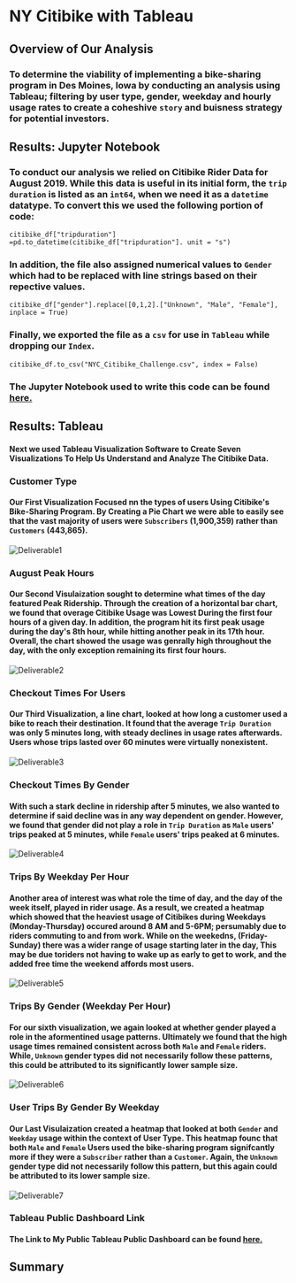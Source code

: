 # NY Citibike with Tableau

## Overview of Our Analysis

### To determine the viability of implementing a bike-sharing program in Des Moines, Iowa by conducting an analysis using Tableau; filtering by user type, gender, weekday and hourly usage rates to create a coheshive ``story`` and buisness strategy for potential investors. 

## Results: Jupyter Notebook

### To conduct our analysis we relied on Citibike Rider Data for August 2019. While this data is useful in its initial form, the ``trip duration`` is listed as an ``int64``, when we need it as a ``datetime`` datatype. To convert this we used the following portion of code:

    citibike_df["tripduration"] =pd.to_datetime(citibike_df["tripduration"]. unit = "s")

### In addition, the file also assigned numerical values to ``Gender`` which had to be replaced with line strings based on their repective values. 

    citibike_df["gender"].replace([0,1,2].["Unknown", "Male", "Female"], inplace = True)
    
### Finally, we exported the file as a ``csv`` for use in ``Tableau`` while dropping our ``Index``.

    citibike_df.to_csv("NYC_Citibike_Challenge.csv", index = False)
     
### The Jupyter Notebook used to write this code can be found [here.](https://github.com/chrisknox97/bikesharing/blob/main/NYC_Citibike_Challenge.ipynb)    
  
## Results: Tableau

#### Next we used Tableau Visualization Software to Create Seven Visualizations To Help Us Understand and Analyze The Citibike Data. 

### Customer Type
                        
#### Our First Visualization Focused nn the types of users Using Citibike's Bike-Sharing Program. By Creating a Pie Chart we were able to easily see that the vast majority of users were ``Subscribers`` (1,900,359) rather than ``Customers`` (443,865). 

![Deliverable1](https://github.com/chrisknox97/bikesharing/blob/main/PNGs/Customer%20Type.png)

### August Peak Hours

#### Our Second Visulaization sought to determine what times of the day featured Peak Ridership. Through the creation of a horizontal bar chart, we found that overage Citibike Usage was Lowest During the first four hours of a given day. In addition, the program hit its first peak usage during the day's 8th hour, while hitting another peak in its 17th hour. Overall, the chart showed the usage was genrally high throughout the day, with the only exception remaining its first four hours. 

![Deliverable2](https://github.com/chrisknox97/bikesharing/blob/main/PNGs/August%20Peak%20Hours.png)

### Checkout Times For Users

#### Our Third Visualization, a line chart, looked at how long a customer used a bike to reach their destination. It found that the average ``Trip Duration`` was only 5 minutes long, with steady declines in usage rates afterwards. Users whose trips lasted over 60 minutes were virtually nonexistent.

![Deliverable3](https://github.com/chrisknox97/bikesharing/blob/main/PNGs/Checkout%20Times%20For%20Users.png)

### Checkout Times By Gender

#### With such a stark decline in ridership after 5 minutes, we also wanted to determine if said decline was in any way dependent on gender. However, we found that gender did not play a role in ``Trip Duration`` as ``Male`` users' trips peaked at 5 minutes, while ``Female`` users' trips peaked at 6 minutes. 

![Deliverable4](https://github.com/chrisknox97/bikesharing/blob/main/PNGs/Checkout%20Times%20By%20Gender.png)

### Trips By Weekday Per Hour

#### Another area of interest was what role the time of day, and the day of the week itself, played in rider usage. As a result, we created a heatmap which showed that the heaviest usage of Citibikes during Weekdays (Monday-Thursday) occured around 8 AM and 5-6PM; persumably due to riders commuting to and from work. While on the weekedns, (Friday-Sunday) there was a wider range of usage starting later in the day, This may be due toriders not having to wake up as early to get to work, and the added free time the weekend affords most users. 

![Deliverable5](https://github.com/chrisknox97/bikesharing/blob/main/PNGs/Trips%20By%20Weekday%20Per%20Hour.png)

### Trips By Gender (Weekday Per Hour)

#### For our sixth visualization, we again looked at whether gender played a role in the aformentined usage patterns. Ultimately we found that the high usage times remained consistent across both ``Male`` and ``Female`` riders. While, ``Unknown`` gender types did not necessarily follow these patterns, this could be attributed to its significantly lower sample size. 

![Deliverable6](https://github.com/chrisknox97/bikesharing/blob/main/PNGs/Trips%20by%20Gender%20(Weekday%20Per%20Hour).png)

### User Trips By Gender By Weekday

#### Our Last Visulaization created a heatmap that looked at both ``Gender`` and ``Weekday`` usage within the context of User Type. This heatmap founc that both ``Male`` and ``Female`` Users used the bike-sharing program signifcantly more if they were a ``Subscriber`` rather than a ``Customer``. Again, the ``Unknown`` gender type did not necessarily follow this pattern, but this again could be attributed to its lower sample size. 

![Deliverable7](https://github.com/chrisknox97/bikesharing/blob/main/PNGs/User%20Trips%20By%20Gender%20By%20Weekday.png)

### Tableau Public Dashboard Link

#### The Link to My Public Tableau Public Dashboard can be found [here.](https://public.tableau.com/app/profile/chris7026/viz/NYCCitibikes_16534370029480/NYCCitibikes)

## Summary


